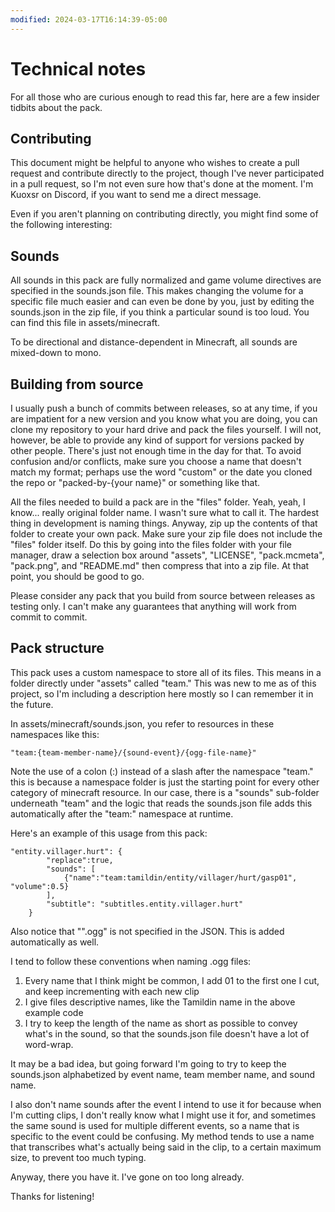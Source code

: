 ```yaml
---
modified: 2024-03-17T16:14:39-05:00
---
```

# Technical notes
For all those who are curious enough to read this far, here are a few insider tidbits about the pack.
## Contributing
This document might be helpful to anyone who wishes to create a pull request and contribute directly to the project, though I've never participated in a pull request, so I'm not even sure how that's done at the moment.  I'm Kuoxsr on Discord, if you want to send me a direct message.

Even if you aren't planning on contributing directly, you might find some of the following interesting:
## Sounds
All sounds in this pack are fully normalized and game volume directives are specified in the sounds.json file.  This makes changing the volume for a specific file much easier and can even be done by you, just by editing the sounds.json in the zip file, if you think a particular sound is too loud.  You can find this file in assets/minecraft.

To be directional and distance-dependent in Minecraft, all sounds are mixed-down to mono.
## Building from source
I usually push a bunch of commits between releases, so at any time, if you are impatient for a new version and you know what you are doing, you can clone my repository to your hard drive and pack the files yourself. I will not, however, be able to provide any kind of support for versions packed by other people.  There's just not enough time in the day for that.  To avoid confusion and/or conflicts, make sure you choose a name that doesn't match my format; perhaps use the word "custom" or the date you cloned the repo or "packed-by-{your name}" or something like that.

All the files needed to build a pack are in the "files" folder.  Yeah, yeah, I know... really original folder name.  I wasn't sure what to call it.  The hardest thing in development is naming things.  Anyway, zip up the contents of that folder to create your own pack.  Make sure your zip file does not include the "files" folder itself.  Do this by going into the files folder with your file manager, draw a selection box around "assets", "LICENSE", "pack.mcmeta", "pack.png", and "README.md" then compress that into a zip file.  At that point, you should be good to go.

Please consider any pack that you build from source between releases as testing only.  I can't make any guarantees that anything will work from commit to commit.
## Pack structure
This pack uses a custom namespace to store all of its files.  This means in a folder directly under "assets" called "team."  This was new to me as of this project, so I'm including a description here mostly so I can remember it in the future.

In assets/minecraft/sounds.json, you refer to resources in these namespaces like this:

```
"team:{team-member-name}/{sound-event}/{ogg-file-name}"
```

Note the use of a colon (:) instead of a slash after the namespace "team."  this is because a namespace folder is just the starting point for every other category of minecraft resource.  In our case, there is a "sounds" sub-folder underneath "team" and the logic that reads the sounds.json file adds this automatically after the "team:" namespace at runtime.

Here's an example of this usage from this pack:
```
"entity.villager.hurt": {
        "replace":true,
        "sounds": [
            {"name":"team:tamildin/entity/villager/hurt/gasp01", "volume":0.5}
        ],
        "subtitle": "subtitles.entity.villager.hurt"
    }
```

Also notice that "".ogg" is not specified in the JSON.  This is added automatically as well.

I tend to follow these conventions when naming .ogg files:

1. Every name that I think might be common, I add 01 to the first one I cut, and keep incrementing with each new clip
2. I give files descriptive names, like the Tamildin name in the above example code
3. I try to keep the length of the name as short as possible to convey what's in the sound, so that the sounds.json file doesn't have a lot of word-wrap.

It may be a bad idea, but going forward I'm going to try to keep the sounds.json alphabetized by event name, team member name, and sound name.

I also don't name sounds after the event I intend to use it for because when I'm cutting clips, I don't really know what I might use it for, and sometimes the same sound is used for multiple different events, so a name that is specific to the event could be confusing.  My method tends to use a name that transcribes what's actually being said in the clip, to a certain maximum size, to prevent too much typing.

Anyway, there you have it.  I've gone on too long already.

Thanks for listening!

